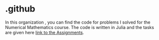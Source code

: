 # .github
In this organization , you can find the code for problems I solved for the Numerical Mathematics course. The code is written in Julia and the tasks are given here [link to the Assignments](https://nummat.gitlab.io/vaje-nummat/contributing/). 
